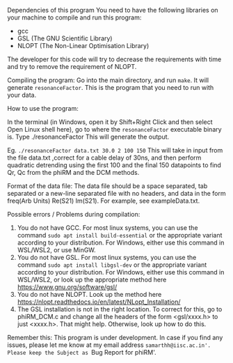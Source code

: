 Dependencies of this program
You need to have the following libraries on your machine to compile and run this program:
- gcc
- GSL (The GNU Scientific Library)
- NLOPT (The Non-Linear Optimisation Library)

The developer for this code will try to decrease the requirements with time and try to remove the requirement of NLOPT.

Compiling the program:
Go into the main directory, and run `make`. It will generate `resonanceFactor`. This is the program that you need to run with your data.

How to use the program:

In the terminal (in Windows, open it by Shift+Right Click and then  select Open Linux shell here), go to where the `resonanceFactor` executable binary is.
Type ./resonanceFactor <filename for data file> <Cable delay in ns>
This will generate the output.

Eg. `./resonanceFactor data.txt 30.0 2 100 150`
This will take in input from the file data.txt ,correct for a cable delay of 30ns, and then perform quadratic detrending using the first 100 and the final 150 datapoints to find Qr, Qc from the phiRM and the DCM methods.

Format of the data file:
The data file should be a space separated, tab separated or a new-line separated file  with no headers, and data in the form freq(Arb Units) Re(S21) Im(S21). For example, see exampleData.txt.

Possible errors / Problems during compilation:
1. You do not have GCC. For most linux systems, you can use the command `sudo apt install build-essential` or the appropriate variant according to your distribution. For Windows, either use this command in WSL/WSL2, or use MinGW.
2. You do not have GSL. For most linux systems, you can use the command `sudo apt install libgsl-dev` or the appropriate variant according to your distribution. For Windows, either use this command in WSL/WSL2, or look up the appropriate method here https://www.gnu.org/software/gsl/
3. You do not have NLOPT. Look up the method here https://nlopt.readthedocs.io/en/latest/NLopt_Installation/
4. The GSL installation is not in the right location. To correct for this, go to phiRM_DCM.c and change all the headers of the form <gsl/xxxx.h> to just <xxxx.h>. That might help. Otherwise, look up how to do this.

Remember this:
This program is under development. In case if you find any issues, please let me know at my email address `samarthh@iisc.ac.in'. Please keep the Subject as `Bug Report for phiRM'.
